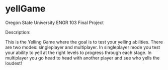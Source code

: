 # yellGame
Oregon State University ENGR 103 Final Project

Description:

This is the Yelling Game where the goal is to test your yelling abilities. There are two modes: singleplayer and multiplayer. In singleplayer mode you test your ability to yell at the right levels to progress through each stage. In multiplayer you go head to head with another player and see who yells the loudest!
